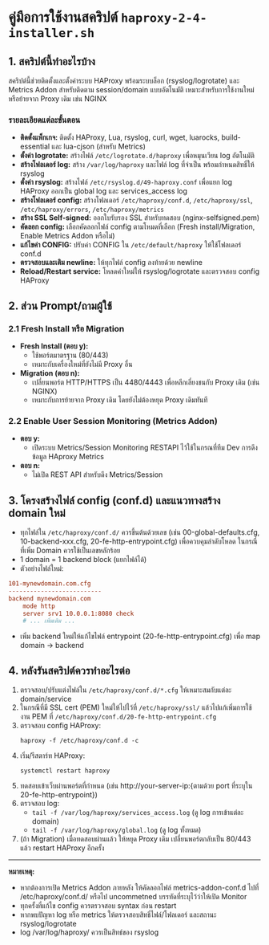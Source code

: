 # คู่มือการใช้งานสคริปต์ `haproxy-2-4-installer.sh`

## 1. สคริปต์นี้ทำอะไรบ้าง

สคริปต์นี้ช่วยติดตั้งและตั้งค่าระบบ HAProxy พร้อมระบบล็อก (rsyslog/logrotate) และ Metrics Addon สำหรับติดตาม session/domain แบบอัตโนมัติ เหมาะสำหรับการใช้งานใหม่หรือย้ายจาก Proxy เดิม เช่น NGINX

### รายละเอียดแต่ละขั้นตอน
- **ติดตั้งแพ็กเกจ:** ติดตั้ง HAProxy, Lua, rsyslog, curl, wget, luarocks, build-essential และ lua-cjson (สำหรับ Metrics)
- **ตั้งค่า logrotate:** สร้างไฟล์ `/etc/logrotate.d/haproxy` เพื่อหมุนเวียน log อัตโนมัติ
- **สร้างโฟลเดอร์ log:** สร้าง `/var/log/haproxy` และไฟล์ log ที่จำเป็น พร้อมกำหนดสิทธิ์ให้ rsyslog
- **ตั้งค่า rsyslog:** สร้างไฟล์ `/etc/rsyslog.d/49-haproxy.conf` เพื่อแยก log HAProxy ออกเป็น global log และ services_access log
- **สร้างโฟลเดอร์ config:** สร้างโฟลเดอร์ `/etc/haproxy/conf.d`, `/etc/haproxy/ssl`, `/etc/haproxy/errors`, `/etc/haproxy/metrics`
- **สร้าง SSL Self-signed:** ออกใบรับรอง SSL สำหรับทดสอบ (nginx-selfsigned.pem)
- **คัดลอก config:** เลือกคัดลอกไฟล์ config ตามโหมดที่เลือก (Fresh install/Migration, Enable Metrics Addon หรือไม่)
- **แก้ไขค่า CONFIG:** ปรับค่า CONFIG ใน `/etc/default/haproxy` ให้ใช้โฟลเดอร์ conf.d
- **ตรวจสอบและเติม newline:** ให้ทุกไฟล์ config ลงท้ายด้วย newline
- **Reload/Restart service:** โหลดค่าใหม่ให้ rsyslog/logrotate และตรวจสอบ config HAProxy

## 2. ส่วน Prompt/ถามผู้ใช้

### 2.1 Fresh Install หรือ Migration
- **Fresh Install (ตอบ y):**
  - ใช้พอร์ตมาตรฐาน (80/443)
  - เหมาะกับเครื่องใหม่ที่ยังไม่มี Proxy อื่น
- **Migration (ตอบ n):**
  - เปลี่ยนพอร์ต HTTP/HTTPS เป็น 4480/4443 เพื่อหลีกเลี่ยงชนกับ Proxy เดิม (เช่น NGINX)
  - เหมาะกับการย้ายจาก Proxy เดิม โดยยังไม่ต้องหยุด Proxy เดิมทันที

### 2.2 Enable User Session Monitoring (Metrics Addon)
- **ตอบ y:**
  - เปิดระบบ Metrics/Session Monitoring RESTAPI ไว้ใช้ในกรณที่ทีม Dev การดึงข้อมูล HAproxy Metrics
- **ตอบ n:**
  - ไม่เปิด REST API สำหรับดึง Metrics/Session

## 3. โครงสร้างไฟล์ config (conf.d) และแนวทางสร้าง domain ใหม่

- ทุกไฟล์ใน `/etc/haproxy/conf.d/` ควรขึ้นต้นด้วยเลข (เช่น 00-global-defaults.cfg, 10-backend-xxx.cfg, 20-fe-http-entrypoint.cfg) เพื่อควบคุมลำดับโหลด ในกรณี่ที่เพิ่ม Domain ควรใช้เป็นเลขหลักร้อย
- 1 domain = 1 backend block (แยกไฟล์ได้)
- ตัวอย่างไฟล์ใหม่:

```cfg
101-mynewdomain.com.cfg
--------------------------
backend mynewdomain.com
    mode http
    server srv1 10.0.0.1:8080 check
    # ... เพิ่มเติม ...
```

- เพิ่ม backend ใหม่ให้แก้ไขไฟล์ entrypoint (20-fe-http-entrypoint.cfg) เพื่อ map domain -> backend

## 4. หลังรันสคริปต์ควรทำอะไรต่อ

1. ตรวจสอบ/ปรับแต่งไฟล์ใน `/etc/haproxy/conf.d/*.cfg` ให้เหมาะสมกับแต่ละ domain/service
2. ในกรณีที่มี SSL cert (PEM) ใหม่ให้ไปไว้ที่ `/etc/haproxy/ssl/` แล้วไปแก้เพิ่มการใช้งาน PEM ที่ `/etc/haproxy/conf.d/20-fe-http-entrypoint.cfg`
3. ตรวจสอบ config HAProxy:
   ```
   haproxy -f /etc/haproxy/conf.d -c
   ```
4. เริ่ม/รีสตาร์ท HAProxy:
   ```
   systemctl restart haproxy
   ```
5. ทดสอบเข้าเว็บผ่านพอร์ตที่กำหนด (เช่น http://your-server-ip:{ตามด้วย port ที่ระบุใน 20-fe-http-entrypoint})
6. ตรวจสอบ log:
   - `tail -f /var/log/haproxy/services_access.log` (ดู log การเข้าแต่ละ domain)
   - `tail -f /var/log/haproxy/global.log` (ดู log ทั้งหมด)
7. (ถ้า Migration) เมื่อทดสอบผ่านแล้ว ให้หยุด Proxy เดิม เปลี่ยนพอร์ตกลับเป็น 80/443 แล้ว restart HAProxy อีกครั้ง

---

**หมายเหตุ:**
- หากต้องการเปิด Metrics Addon ภายหลัง ให้คัดลอกไฟล์ metrics-addon-conf.d ไปที่ /etc/haproxy/conf.d/ หรือไป uncommetned บรรทัดที่ระบุไว้ว่าให้เปิด Monitor 
- ทุกครั้งที่แก้ไข config ควรตรวจสอบ syntax ก่อน restart
- หากพบปัญหา log หรือ metrics ให้ตรวจสอบสิทธิ์ไฟล์/โฟลเดอร์ และสถานะ rsyslog/logrotate
- log /var/log/haproxy/ ควรเป็นสิทธ์ของ rsyslog
